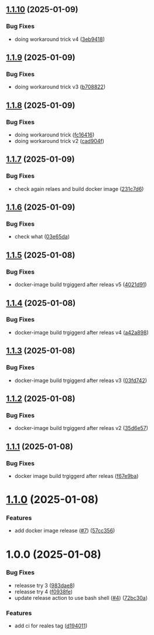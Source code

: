 ## [1.1.10](https://github.com/michael-hoffman-26/recipe-vault/compare/v1.1.9...v1.1.10) (2025-01-09)


### Bug Fixes

* doing workaround trick v4 ([3eb9418](https://github.com/michael-hoffman-26/recipe-vault/commit/3eb94188a3292874a991ac11098ab41ac3844f44))

## [1.1.9](https://github.com/michael-hoffman-26/recipe-vault/compare/v1.1.8...v1.1.9) (2025-01-09)


### Bug Fixes

* doing workaround trick v3 ([b708822](https://github.com/michael-hoffman-26/recipe-vault/commit/b7088224b7b17bc9a101607173437f689ca71d67))

## [1.1.8](https://github.com/michael-hoffman-26/recipe-vault/compare/v1.1.7...v1.1.8) (2025-01-09)


### Bug Fixes

* doing workaround trick ([fc16416](https://github.com/michael-hoffman-26/recipe-vault/commit/fc16416ecbbd659003ed07f4ec3c1be31d382b36))
* doing workaround trick v2 ([cad904f](https://github.com/michael-hoffman-26/recipe-vault/commit/cad904fb1fb38111fbc4deeb3458562fcb1540ef))

## [1.1.7](https://github.com/michael-hoffman-26/recipe-vault/compare/v1.1.6...v1.1.7) (2025-01-09)


### Bug Fixes

* check again relaes and build docker image ([231c7d6](https://github.com/michael-hoffman-26/recipe-vault/commit/231c7d6500c66e1dda31370dfa3f576fe8eb604b))

## [1.1.6](https://github.com/michael-hoffman-26/recipe-vault/compare/v1.1.5...v1.1.6) (2025-01-09)


### Bug Fixes

* check what ([03e65da](https://github.com/michael-hoffman-26/recipe-vault/commit/03e65daceddeffee1766a4d4c91d4cefcd9f9610))

## [1.1.5](https://github.com/michael-hoffman-26/recipe-vault/compare/v1.1.4...v1.1.5) (2025-01-08)


### Bug Fixes

* docker-image build trgiggerd after releas v5 ([4021d91](https://github.com/michael-hoffman-26/recipe-vault/commit/4021d91c609369faf4dd8ca1235d768baa83581e))

## [1.1.4](https://github.com/michael-hoffman-26/recipe-vault/compare/v1.1.3...v1.1.4) (2025-01-08)


### Bug Fixes

* docker-image build trgiggerd after releas v4 ([a42a898](https://github.com/michael-hoffman-26/recipe-vault/commit/a42a898ec646a151046e14f9b5428397848330cc))

## [1.1.3](https://github.com/michael-hoffman-26/recipe-vault/compare/v1.1.2...v1.1.3) (2025-01-08)


### Bug Fixes

* docker-image build trgiggerd after releas v3 ([03fd742](https://github.com/michael-hoffman-26/recipe-vault/commit/03fd742487f945a5f0b8eeee78ba2bf6d8de0808))

## [1.1.2](https://github.com/michael-hoffman-26/recipe-vault/compare/v1.1.1...v1.1.2) (2025-01-08)


### Bug Fixes

* docker-image build trgiggerd after releas v2 ([35d6e57](https://github.com/michael-hoffman-26/recipe-vault/commit/35d6e5757025867f7188d9ea758cff04d9e4d1db))

## [1.1.1](https://github.com/michael-hoffman-26/recipe-vault/compare/v1.1.0...v1.1.1) (2025-01-08)


### Bug Fixes

* docker image build trgiggerd after releas ([f67e9ba](https://github.com/michael-hoffman-26/recipe-vault/commit/f67e9ba2399aa6163580708b88da9867ab56c86d))

# [1.1.0](https://github.com/michael-hoffman-26/recipe-vault/compare/v1.0.0...v1.1.0) (2025-01-08)


### Features

* add docker image release ([#7](https://github.com/michael-hoffman-26/recipe-vault/issues/7)) ([57cc356](https://github.com/michael-hoffman-26/recipe-vault/commit/57cc356fb3e4ec91c5e963d09dea8bc2cf45356f))

# 1.0.0 (2025-01-08)


### Bug Fixes

* releasse try 3 ([983dae8](https://github.com/michael-hoffman-26/recipe-vault/commit/983dae85922a20e4f429ded103a3cb4b5818b502))
* releasse try 4 ([f0938fe](https://github.com/michael-hoffman-26/recipe-vault/commit/f0938fefba7d2bc5f92daba8a2ec88be95247389))
* update release action to use bash shell ([#4](https://github.com/michael-hoffman-26/recipe-vault/issues/4)) ([72bc30a](https://github.com/michael-hoffman-26/recipe-vault/commit/72bc30a7a4a1ed3e6fd10a8f7cc542e573cc19a0))


### Features

* add ci for reales tag ([d194011](https://github.com/michael-hoffman-26/recipe-vault/commit/d1940115c6f3fda7b5c25fe9f28113dc789f77b5))
